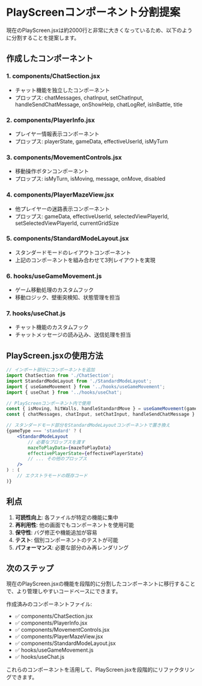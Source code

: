 # PlayScreenコンポーネント分割提案

現在のPlayScreen.jsxは約2000行と非常に大きくなっているため、以下のように分割することを提案します。

## 作成したコンポーネント

### 1. components/ChatSection.jsx
- チャット機能を独立したコンポーネント
- プロップス: chatMessages, chatInput, setChatInput, handleSendChatMessage, onShowHelp, chatLogRef, isInBattle, title

### 2. components/PlayerInfo.jsx
- プレイヤー情報表示コンポーネント
- プロップス: playerState, gameData, effectiveUserId, isMyTurn

### 3. components/MovementControls.jsx
- 移動操作ボタンコンポーネント
- プロップス: isMyTurn, isMoving, message, onMove, disabled

### 4. components/PlayerMazeView.jsx
- 他プレイヤーの迷路表示コンポーネント
- プロップス: gameData, effectiveUserId, selectedViewPlayerId, setSelectedViewPlayerId, currentGridSize

### 5. components/StandardModeLayout.jsx
- スタンダードモードのレイアウトコンポーネント
- 上記のコンポーネントを組み合わせて3列レイアウトを実現

### 6. hooks/useGameMovement.js
- ゲーム移動処理のカスタムフック
- 移動ロジック、壁衝突検知、状態管理を担当

### 7. hooks/useChat.js
- チャット機能のカスタムフック
- チャットメッセージの読み込み、送信処理を担当

## PlayScreen.jsxの使用方法

```jsx
// インポート部分にコンポーネントを追加
import ChatSection from './ChatSection';
import StandardModeLayout from './StandardModeLayout';
import { useGameMovement } from '../hooks/useGameMovement';
import { useChat } from '../hooks/useChat';

// PlayScreenコンポーネント内で使用
const { isMoving, hitWalls, handleStandardMove } = useGameMovement(gameId, effectiveUserId, effectivePlayerState, mazeToPlayData);
const { chatMessages, chatInput, setChatInput, handleSendChatMessage } = useChat(gameId, userId);

// スタンダードモード部分をStandardModeLayoutコンポーネントで置き換え
{gameType === 'standard' ? (
    <StandardModeLayout
        // 必要なプロップスを渡す
        mazeToPlayData={mazeToPlayData}
        effectivePlayerState={effectivePlayerState}
        // ... その他のプロップス
    />
) : (
    // エクストラモードの既存コード
)}
```

## 利点

1. **可読性向上**: 各ファイルが特定の機能に集中
2. **再利用性**: 他の画面でもコンポーネントを使用可能
3. **保守性**: バグ修正や機能追加が容易
4. **テスト**: 個別コンポーネントのテストが可能
5. **パフォーマンス**: 必要な部分のみ再レンダリング

## 次のステップ

現在のPlayScreen.jsxの機能を段階的に分割したコンポーネントに移行することで、より管理しやすいコードベースにできます。

作成済みのコンポーネントファイル:
- ✅ components/ChatSection.jsx
- ✅ components/PlayerInfo.jsx  
- ✅ components/MovementControls.jsx
- ✅ components/PlayerMazeView.jsx
- ✅ components/StandardModeLayout.jsx
- ✅ hooks/useGameMovement.js
- ✅ hooks/useChat.js

これらのコンポーネントを活用して、PlayScreen.jsxを段階的にリファクタリングできます。
